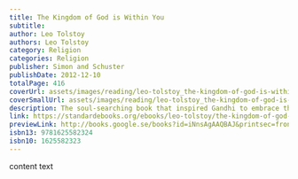 ```yaml
---
title: The Kingdom of God is Within You
subtitle:
author: Leo Tolstoy
authors: Leo Tolstoy
category: Religion
categories: Religion
publisher: Simon and Schuster
publishDate: 2012-12-10
totalPage: 416
coverUrl: assets/images/reading/leo-tolstoy_the-kingdom-of-god-is-within-you_leo-wiener-4656b372-cover.jpg
coverSmallUrl: assets/images/reading/leo-tolstoy_the-kingdom-of-god-is-within-you_leo-wiener-4656b372-cover.jpg
description: The soul-searching book that inspired Gandhi to embrace the concept of passive resistance, Tolstoy's 1894 polemic outlines a radical, well-reasoned revision of traditional Christian thinking. The revered novelist and political thinker denounces violent revolution, calling upon readers to rely upon their inner divinity for the strength to effect social change.
link: https://standardebooks.org/ebooks/leo-tolstoy/the-kingdom-of-god-is-within-you/leo-wiener
previewLink: http://books.google.se/books?id=iNnsAgAAQBAJ&printsec=frontcover&dq=The+kongdom+of+God+is+inside+you&hl=&as_pt=BOOKS&cd=2&source=gbs_api
isbn13: 9781625582324
isbn10: 1625582323
---
```


content text
